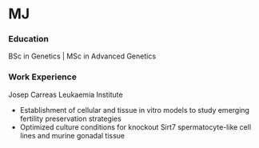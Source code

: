 # MJ

### Education
BSc in Genetics | MSc in Advanced Genetics

### Work Experience
Josep Carreas Leukaemia Institute
- Establishment of cellular and tissue in vitro models to study emerging fertility preservation strategies
- Optimized culture conditions for knockout Sirt7 spermatocyte-like cell lines and murine gonadal tissue
